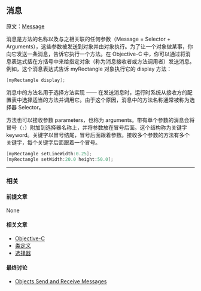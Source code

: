 ## 消息

原文：[Message](https://developer.apple.com/library/archive/documentation/General/Conceptual/DevPedia-CocoaCore/Message.html#//apple_ref/doc/uid/TP40008195-CH59-SW1)

消息是方法的名称以及与之相关联的任何参数（Message = Selector + Arguments），这些参数被发送到对象并由对象执行。为了让一个对象做某事，你向它发送一条消息，告诉它执行一个方法。在 Objective-C 中，你可以通过将消息表达式括在方括号中来给指定对象（称为消息接收者或方法调用者）发送消息。例如，这个消息表达式告诉 myRectangle 对象执行它的 display 方法：

```objectivec
[myRectangle display];
```

消息中的方法名用于选择方法实现 —— 在发送消息时，运行时系统从接收方的配置表中选择适当的方法并调用它。由于这个原因，消息中的方法名称通常被称为选择器 Selector。

方法也可以接收参数 parameters，也称为 arguments。带有单个参数的消息会将冒号（`:`）附加到选择器名称上，并将参数放在冒号后面。这个结构称为关键字 keyword。关键字以冒号结尾，冒号后面跟着参数。接收多个参数的方法有多个关键字，每个关键字后面跟着一个冒号。

```objectivec
[myRectangle setLineWidth:0.25];
[myRectangle setWidth:20.0 height:50.0];
```

---

### 相关

#### 前提文章

None

#### 相关文章

- [Objective-C](https://github.com/teney97/iOS-CocoaCoreCompetencies-Chinese/blob/main/Content/Objective-C.md)
- [类定义](https://github.com/teney97/iOS-CocoaCoreCompetencies-Chinese/blob/main/Content/类定义.md)
- [选择器](https://github.com/teney97/iOS-CocoaCoreCompetencies-Chinese/blob/main/Content/选择器.md)

#### 最终讨论

* [Objects Send and Receive Messages](https://developer.apple.com/library/archive/documentation/Cocoa/Conceptual/ProgrammingWithObjectiveC/WorkingwithObjects/WorkingwithObjects.html#//apple_ref/doc/uid/TP40011210-CH4-SW2)